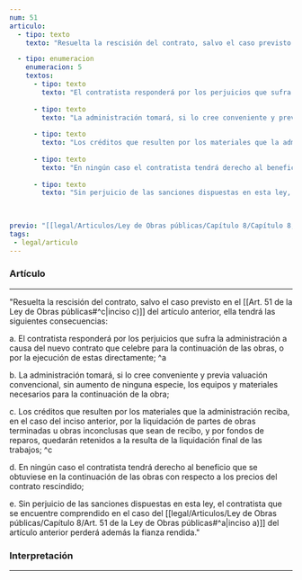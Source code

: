 ```yaml
---
num: 51
articulo: 
  - tipo: texto
    texto: "Resuelta la rescisión del contrato, salvo el caso previsto en el inciso c) del artículo anterior, ella tendrá las siguientes consecuencias:"

  - tipo: enumeracion
    enumeracion: 5
    textos:
      - tipo: texto
        texto: "El contratista responderá por los perjuicios que sufra la administración a causa del nuevo contrato que celebre para la continuación de las obras, o por la ejecución de estas directamente;"
    
      - tipo: texto
        texto: "La administración tomará, si lo cree conveniente y previa valuación convencional, sin aumento de ninguna especie, los equipos y materiales necesarios para la continuación de la obra;"
    
      - tipo: texto
        texto: "Los créditos que resulten por los materiales que la administración reciba, en el caso del inciso anterior, por la liquidación de partes de obras terminadas u obras inconclusas que sean de recibo, y por fondos de reparos, quedarán retenidos a la resulta de la liquidación final de las trabajos;"
    
      - tipo: texto
        texto: "En ningún caso el contratista tendrá derecho al beneficio que se obtuviese en la continuación de las obras con respecto a los precios del contrato rescindido;"
    
      - tipo: texto
        texto: "Sin perjuicio de las sanciones dispuestas en esta ley, el contratista que se encuentre comprendido en el caso del inciso a) del artículo anterior perderá además la fianza rendida."
    
    

previo: "[[legal/Articulos/Ley de Obras públicas/Capítulo 8/Capítulo 8, De la rescisión del contrato.md|Capítulo 8, De la rescisión del contrato]]"
tags: 
 - legal/articulo
---
```

### Artículo
---
"Resuelta la rescisión del contrato, salvo el caso previsto en el [[Art. 51 de la Ley de Obras públicas#^c|inciso c)]] del artículo anterior, ella tendrá las siguientes consecuencias:

 a. El contratista responderá por los perjuicios que sufra la administración a causa del nuevo contrato que celebre para la continuación de las obras, o por la ejecución de estas directamente; ^a
 
 b. La administración tomará, si lo cree conveniente y previa valuación convencional, sin aumento de ninguna especie, los equipos y materiales necesarios para la continuación de la obra;
 
 c. Los créditos que resulten por los materiales que la administración reciba, en el caso del inciso anterior, por la liquidación de partes de obras terminadas u obras inconclusas que sean de recibo, y por fondos de reparos, quedarán retenidos a la resulta de la liquidación final de las trabajos; ^c
 
 d. En ningún caso el contratista tendrá derecho al beneficio que se obtuviese en la continuación de las obras con respecto a los precios del contrato rescindido;
 
 e. Sin perjuicio de las sanciones dispuestas en esta ley, el contratista que se encuentre comprendido en el caso del [[legal/Articulos/Ley de Obras públicas/Capítulo 8/Art. 51 de la Ley de Obras públicas#^a|inciso a)]] del artículo anterior perderá además la fianza rendida."

### Interpretación
---
